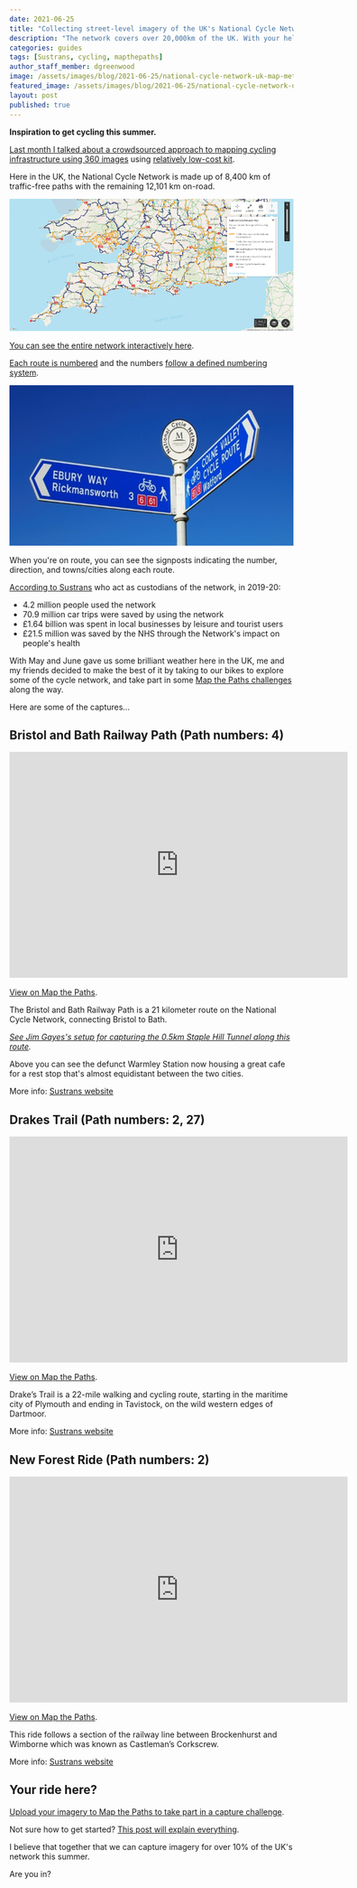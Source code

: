 ```yaml
---
date: 2021-06-25
title: "Collecting street-level imagery of the UK's National Cycle Network"
description: "The network covers over 20,000km of the UK. With your help, we want to capture street-level images for every single one of those kilometers."
categories: guides
tags: [Sustrans, cycling, mapthepaths]
author_staff_member: dgreenwood
image: /assets/images/blog/2021-06-25/national-cycle-network-uk-map-meta.jpg
featured_image: /assets/images/blog/2021-06-25/national-cycle-network-uk-map-sm.jpg
layout: post
published: true
---
```


**Inspiration to get cycling this summer.**

[Last month I talked about a crowdsourced approach to mapping cycling infrastructure using 360 images](/blog/2021/crowdsourcing-safer-bicyle-lane-design) using [relatively low-cost kit](/blog/2021/trek-pack-v2-quick-start-virtual-photography).

Here in the UK, the National Cycle Network is made up of 8,400 km of traffic-free paths with the remaining 12,101 km on-road.

<img class="img-fluid" src="/assets/images/blog/2021-06-25/national-cycle-network-uk-map-sm.jpg" alt="National Cycle Network UK" title="National Cycle Network UK" />

[You can see the entire network interactively here](https://osmaps.ordnancesurvey.co.uk/52.57775,-2.39479,7). 

[Each route is numbered](https://en.wikipedia.org/wiki/List_of_National_Cycle_Network_routes) and the numbers [follow a defined numbering system](https://en.wikipedia.org/wiki/National_Cycle_Network#Numbering_system).

<img class="img-fluid" src="/assets/images/blog/2021-06-25/ncn-direction-sign-watford-sustrans.jpeg" alt="National Cycle Network UK Sign" title="National Cycle Network UK Sign" />

When you're on route, you can see the signposts indicating the number, direction, and towns/cities along each route.

[According to Sustrans](https://www.sustrans.org.uk/national-cycle-network/) who act as custodians of the network, in 2019-20:

* 4.2 million people used the network
* 70.9 million car trips were saved by using the network
* £1.64 billion was spent in local businesses by leisure and tourist users
* £21.5 million was saved by the NHS through the Network's impact on people's health

With May and June gave us some brilliant weather here in the UK, me and my friends decided to make the best of it by taking to our bikes to explore some of the cycle network, and take part in some [Map the Paths challenges](https://www.mapthepaths.com/challenge/capture/list/) along the way.

Here are some of the captures...

## Bristol and Bath Railway Path (Path numbers: 4)

<iframe width="600" height="400" allowfullscreen style="border-style:none;" src="https://www.trekview.org/trekviewer.htm#panorama=https://www.trekview.org/assets/images/blog/2021-06-25/bristol-bath-railway-path.jpeg&amp;autoLoad=true"></iframe>

[View on Map the Paths](https://www.mapthepaths.com/).

The Bristol and Bath Railway Path is a 21 kilometer route on the National Cycle Network, connecting Bristol to Bath.

_[See Jim Gayes's setup for capturing the 0.5km Staple Hill Tunnel along this route](/blog/2021/gps-collecting-underground-tunnel-360-imagery)._

Above you can see the defunct Warmley Station now housing a great cafe for a rest stop that's almost equidistant between the two cities.

More info: [Sustrans website](https://www.sustrans.org.uk/find-a-route-on-the-national-cycle-network/bristol-and-bath-railway-path)

## Drakes Trail (Path numbers: 2, 27)

<iframe width="600" height="400" allowfullscreen style="border-style:none;" src="https://www.trekview.org/trekviewer.htm#panorama=https://www.trekview.org/assets/images/blog/2021-06-25/drakes-trail-gem-bridge.jpeg&amp;autoLoad=true"></iframe>

[View on Map the Paths](https://www.mapthepaths.com/).

Drake’s Trail is a 22-mile walking and cycling route, starting in the maritime city of Plymouth and ending in Tavistock, on the wild western edges of Dartmoor.

More info: [Sustrans website](https://www.sustrans.org.uk/find-a-route-on-the-national-cycle-network/drakes-trail)

## New Forest Ride (Path numbers: 2)

<iframe width="600" height="400" allowfullscreen style="border-style:none;" src="https://www.trekview.org/trekviewer.htm#panorama=https://www.trekview.org/assets/images/blog/2021-06-25/new-forest-ride.jpeg&amp;autoLoad=true"></iframe>

[View on Map the Paths](https://www.mapthepaths.com/).

This ride follows a section of the railway line between Brockenhurst and Wimborne which was known as Castleman’s Corkscrew.

More info: [Sustrans website](https://www.sustrans.org.uk/find-a-route-on-the-national-cycle-network/new-forest-ride)

## Your ride here?

[Upload your imagery to Map the Paths to take part in a capture challenge](https://www.mapthepaths.com/challenge/capture/list/).

Not sure how to get started? [This post will explain everything](/blog/2021/trek-pack-v2-quick-start-virtual-photography).

I believe that together that we can capture imagery for over 10% of the UK's network this summer.

Are you in?